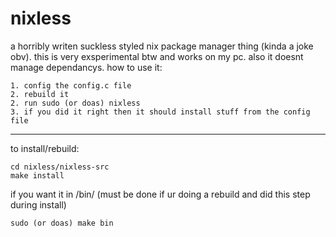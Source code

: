# nixless
a horribly writen suckless styled nix package manager thing (kinda a joke obv). this is very exsperimental btw and works on my pc. also it doesnt manage dependancys. how to use it:
```
1. config the config.c file
2. rebuild it
2. run sudo (or doas) nixless
3. if you did it right then it should install stuff from the config file
```
---
to install/rebuild:
```
cd nixless/nixless-src
make install
```
if you want it in /bin/ (must be done if ur doing a rebuild and did this step during install)
```
sudo (or doas) make bin
```
